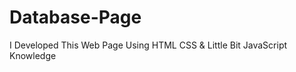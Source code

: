 # Database-Page
I Developed  This Web Page Using  HTML CSS &amp; Little Bit JavaScript  Knowledge  
